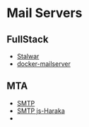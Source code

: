 # Mail Servers

## FullStack

- [Stalwar](https://github.com/stalwartlabs/stalwart)
- [docker-mailserver](https://github.com/docker-mailserver/docker-mailserver)


## MTA

- [SMTP](https://gitlab.com/egos-tech/smtp)
- [SMTP js-Haraka](https://github.com/haraka/Haraka)
- 
